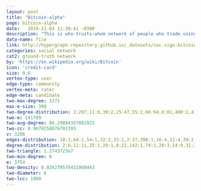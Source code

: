 ```yaml
---
layout: post
title: "Bitcoin-alpha"
page: bitcoin-alpha
date:   2019-11-03 11:30:41 -0300
description: "This is who-trusts-whom network of people who trade using Bitcoin on a platform called Bitcoin Alpha. Since Bitcoin users are anonymous, there is a need to maintain a record of users' reputation to prevent transactions with fraudulent and risky users. Members of Bitcoin Alpha rate other members in a scale of -10 (total distrust) to +10 (total trust) in steps of 1. This is the first explicit weighted signed directed network available for research."
data-name: file
link: http://hypergraph-repository.github.io/_datasets/soc-sign-bitcoin-alpha.csv.hgf
categories: social network
cat2: ground-truth network
by: 'https://en.wikipedia.org/wiki/Bitcoin'
icon: 'credit-card'
size: 0.6
vertex-type: user
edge-type: community
vertex-meta: rater
edge-meta: candidate
two-max-degree: 1271
max-e-size: 398
two-degree-distribution: 2:207,11:6,39:2,25:47,55:2,66:64,8:81,400:1,435:1,176:16,31:6,14:27,407:1,70:1,33:1,52:1,403:4,406:1,18:53,165:3,282:1,166:2,26:2,397:74
two-e: 141789
two-avg-degree: 86.29884357881923
two-cc: 0.9670258076701393
v: 3286
edges-distribution: 18:3,68:1,54:1,32:2,33:1,2:37,398:1,16:4,11:4,39:2,7:8,9:10,25:1
degree-distribution: 2:6,11:11,25:1,29:1,8:22,142:1,74:1,20:3,14:9,31:2,33:1,18:5max-degree: 490
two-triangle: 1.2743723e7
two-min-degree: 0
e: 3754
two-density: 0.026270576431908443
two-diameter: 6
two-lcc: 1980
---
```

